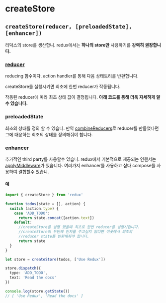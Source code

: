 # createStore

## `createStore(reducer, [preloadedState], [enhancer])`

리덕스의 store를 생산합니. redux에서는 **하나의 store만** 사용하기를 **강력히 권장합니다.** 

### [reducer](../dictionary/example-code.md#reducer)

reducing 함수이다. action handler를 통해 다음 상태트리를 반환합니다.

createStore를 실행시키면 최초에 한번 reducer가 작동됩니다.

작동된 reducer에 따라 최초 상태 값이 결정됩니다. **아래 코드를 통해 더욱 자세하게 알 수 있습니다.** 

### preloadedState

최초의 상태를 정의 할 수 있습니. 만약 [combineReducers](combinereducers.md)로 reducer를 만들었다면 그에 대응하는 최초의 상태를 정의해줘야 합니다. 

### enhancer

추가적인 third party를 사용할수 있습니. redux에서 기본적으로 제공되는 인핸서는 [applyMiddleware](applymiddleware.md)가 있습니다. 여러가지 enhancer를 사용하고 싶다 compose를 사용하여 결합할수 있습니. 

#### 예

```typescript
import { createStore } from 'redux'

function todos(state = [], action) {
  switch (action.type) {
    case 'ADD_TODO':
      return state.concat([action.text])
    default:
      //createStore를 실행 했을때 최초로 한번 reducer를 실행시킵니다.
      //createStore의 두번째 인자를 주고싶지 않다면 이곳에서 최초의
      //reducer state를 반환해줘야 합니다.
      return state
  }
}

let store = createStore(todos, ['Use Redux'])

store.dispatch({
  type: 'ADD_TODO',
  text: 'Read the docs'
})

console.log(store.getState())
// [ 'Use Redux', 'Read the docs' ]
```

